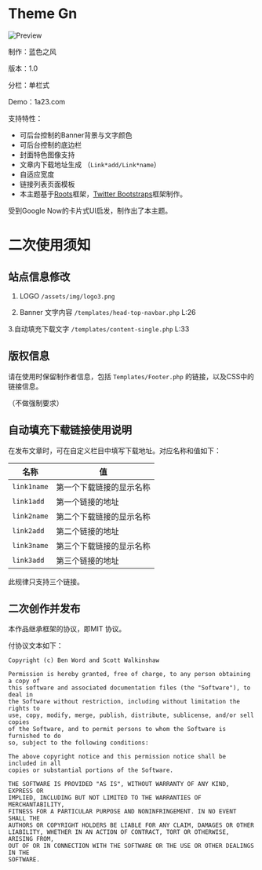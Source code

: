# Theme Gn

![Preview](http://images.1a23.com/di/R116/567382edd2f03.jpg)

制作：蓝色之风

版本：1.0

分栏：单栏式

Demo：1a23.com

支持特性：

* 可后台控制的Banner背景与文字颜色
* 可后台控制的底边栏
* 封面特色图像支持
* 文章内下载地址生成 （`Link*add/Link*name`）
* 自适应宽度
* 链接列表页面模板
* 本主题基于[Roots](http://www.rootstheme.com/)框架，[Twitter Bootstraps](http://twitter.github.io/bootstrap/)框架制作。

受到Google Now的卡片式UI启发，制作出了本主题。

# 二次使用须知
## 站点信息修改

1. LOGO
`/assets/img/logo3.png`

2. Banner 文字内容
`/templates/head-top-navbar.php` L:26

3.自动填充下载文字
`/templates/content-single.php` L:33

## 版权信息

请在使用时保留制作者信息，包括 `Templates/Footer.php` 的链接，以及CSS中的链接信息。

（不做强制要求）

## 自动填充下载链接使用说明

在发布文章时，可在自定义栏目中填写下载地址。对应名称和值如下：

名称 | 值
--- | ---
`link1name`   | 第一个下载链接的显示名称
`link1add`    | 第一个链接的地址
`link2name`   | 第二个下载链接的显示名称
`link2add`    | 第二个链接的地址
`link3name`   | 第三个下载链接的显示名称
`link3add`    | 第三个链接的地址

此规律只支持三个链接。

## 二次创作并发布

本作品继承框架的协议，即MIT 协议。

付协议文本如下：

```
Copyright (c) Ben Word and Scott Walkinshaw

Permission is hereby granted, free of charge, to any person obtaining a copy of
this software and associated documentation files (the "Software"), to deal in
the Software without restriction, including without limitation the rights to
use, copy, modify, merge, publish, distribute, sublicense, and/or sell copies
of the Software, and to permit persons to whom the Software is furnished to do
so, subject to the following conditions:

The above copyright notice and this permission notice shall be included in all
copies or substantial portions of the Software.

THE SOFTWARE IS PROVIDED "AS IS", WITHOUT WARRANTY OF ANY KIND, EXPRESS OR
IMPLIED, INCLUDING BUT NOT LIMITED TO THE WARRANTIES OF MERCHANTABILITY,
FITNESS FOR A PARTICULAR PURPOSE AND NONINFRINGEMENT. IN NO EVENT SHALL THE
AUTHORS OR COPYRIGHT HOLDERS BE LIABLE FOR ANY CLAIM, DAMAGES OR OTHER
LIABILITY, WHETHER IN AN ACTION OF CONTRACT, TORT OR OTHERWISE, ARISING FROM,
OUT OF OR IN CONNECTION WITH THE SOFTWARE OR THE USE OR OTHER DEALINGS IN THE
SOFTWARE.
```
